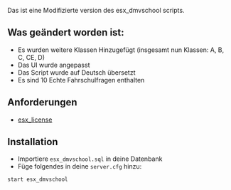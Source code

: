 Das ist eine Modifizierte version des esx_dmvschool scripts.

## Was geändert worden ist:
- Es wurden weitere Klassen Hinzugefügt (insgesamt nun Klassen: A, B, C, CE, D)
- Das UI wurde angepasst
- Das Script wurde auf Deutsch übersetzt
- Es sind 10 Echte Fahrschulfragen enthalten

## Anforderungen
- [esx_license](https://github.com/ESX-Org/esx_license)

## Installation
- Importiere `esx_dmvschool.sql` in deine Datenbank
- Füge folgendes in deine `server.cfg` hinzu:

```
start esx_dmvschool
```
